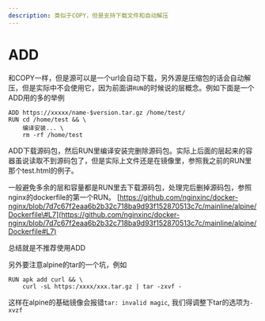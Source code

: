```yaml
---
description: 类似于COPY，但是支持下载文件和自动解压
---
```


# ADD

 和COPY一样，但是源可以是一个url会自动下载，另外源是压缩包的话会自动解压，但是实际中不会使用它，因为前面讲`RUN`的时候说的层概念。例如下面是一个ADD用的多的举例

```text
ADD https://xxxxx/name-$version.tar.gz /home/test/
RUN cd /home/test && \
    编译安装... \
    rm -rf /home/test
```

ADD下载源码包，然后RUN里编译安装完删除源码包。实际上后面的层起来的容器虽说读取不到源码包了，但是实际上文件还是在镜像里，参照我之前的RUN里那个test.html的例子。

一般避免多余的层和容量都是RUN里去下载源码包，处理完后删掉源码包，参照nginx的dockerfile的第一个RUN。 [https://github.com/nginxinc/docker-nginx/blob/7d7c67f2eaa6b2b32c718ba9d93f152870513c7c/mainline/alpine/Dockerfile\#L7](https://github.com/nginxinc/docker-nginx/blob/7d7c67f2eaa6b2b32c718ba9d93f152870513c7c/mainline/alpine/Dockerfile#L7)

总结就是不推荐使用ADD

另外要注意alpine的tar的一个坑，例如

```text
RUN apk add curl && \
    curl -sL https:/xxxx/xxx.tar.gz | tar -zxvf - 
```

这样在alpine的基础镜像会报错`tar: invalid magic`, 我们得调整下tar的选项为`-xvzf`

